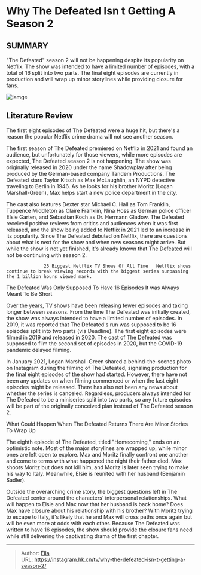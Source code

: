 # Why The Defeated Isn t Getting A Season 2


## SUMMARY 



  &#34;The Defeated&#34; season 2 will not be happening despite its popularity on Netflix.   The show was intended to have a limited number of episodes, with a total of 16 split into two parts.   The final eight episodes are currently in production and will wrap up minor storylines while providing closure for fans.  

![iamge](https://static1.srcdn.com/wordpress/wp-content/uploads/2023/12/the-defeated-on-netflix.jpg)

## Literature Review
The first eight episodes of The Defeated were a huge hit, but there&#39;s a reason the popular Netflix crime drama will not see another season. 




The first season of The Defeated premiered on Netflix in 2021 and found an audience, but unfortunately for those viewers, while more episodes are expected, The Defeated season 2 is not happening. The show was originally released in 2020 under the name Shadowplay after being produced by the German-based company Tandem Productions. The Defeated stars Taylor Kitsch as Max McLaughlin, an NYPD detective traveling to Berlin in 1946. As he looks for his brother Moritz (Logan Marshall-Green), Max helps start a new police department in the city.




The cast also features Dexter star Michael C. Hall as Tom Franklin, Tuppence Middleton as Claire Franklin, Nina Hoss as German police officer Elsie Garten, and Sebastian Koch as Dr. Hermann Gladow. The Defeated received positive reviews from critics and audiences when it was first released, and the show being added to Netflix in 2021 led to an increase in its popularity. Since The Defeated debuted on Netflix, there are questions about what is next for the show and when new seasons might arrive. But while the show is not yet finished, it&#39;s already known that The Defeated will not be continuing with season 2.

                  25 Biggest Netflix TV Shows Of All Time   Netflix shows continue to break viewing records with the biggest series surpassing the 1 billion hours viewed mark.    


 The Defeated Was Only Supposed To Have 16 Episodes 
It was Always Meant To Be Short
         




Over the years, TV shows have been releasing fewer episodes and taking longer between seasons. From the time The Defeated was initially created, the show was always intended to have a limited number of episodes. In 2019, it was reported that The Defeated&#39;s run was supposed to be 16 episodes split into two parts (via Deadline). The first eight episodes were filmed in 2019 and released in 2020. The cast of The Defeated was supposed to film the second set of episodes in 2020, but the COVID-19 pandemic delayed filming.

In January 2021, Logan Marshall-Green shared a behind-the-scenes photo on Instagram during the filming of The Defeated, signaling production for the final eight episodes of the show had started. However, there have not been any updates on when filming commenced or when the last eight episodes might be released. There has also not been any news about whether the series is canceled. Regardless, producers always intended for The Defeated to be a miniseries split into two parts, so any future episodes will be part of the originally conceived plan instead of The Defeated season 2.





 



 What Could Happen When The Defeated Returns 
There Are Minor Stories To Wrap Up
          

The eighth episode of The Defeated, titled &#34;Homecoming,&#34; ends on an optimistic note. Most of the major storylines are wrapped up, while minor ones are left open to explore. Max and Moritz finally confront one another and come to terms with what happened the night their father died. Max shoots Moritz but does not kill him, and Moritz is later seen trying to make his way to Italy. Meanwhile, Elsie is reunited with her husband (Benjamin Sadler).

Outside the overarching crime story, the biggest questions left in The Defeated center around the characters&#39; interpersonal relationships. What will happen to Elsie and Max now that her husband is back home? Does Max have closure about his relationship with his brother? With Moritz trying to escape to Italy, it&#39;s likely that he and Max will cross paths once again but will be even more at odds with each other. Because The Defeated was written to have 16 episodes, the show should provide the closure fans need while still delivering the captivating drama of the first chapter.






---

> Author: [Ella](https://instagram.hk.cn/)  
> URL: https://instagram.hk.cn/tv/why-the-defeated-isn-t-getting-a-season-2/  

